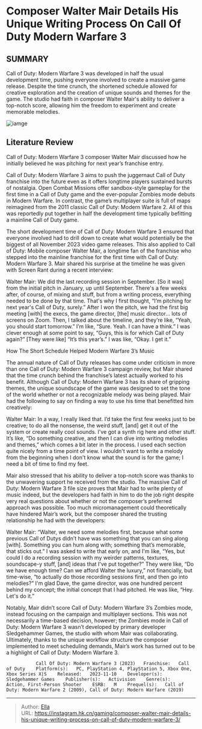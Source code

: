 # Composer Walter Mair Details His Unique Writing Process On Call Of Duty Modern Warfare 3


## SUMMARY 



  Call of Duty: Modern Warfare 3 was developed in half the usual development time, pushing everyone involved to create a massive game release.   Despite the time crunch, the shortened schedule allowed for creative exploration and the creation of unique sounds and themes for the game.   The studio had faith in composer Walter Mair&#39;s ability to deliver a top-notch score, allowing him the freedom to experiment and create memorable melodies.  

![iamge](https://static1.srcdn.com/wordpress/wp-content/uploads/2023/11/modern-warfare-3-composer-details-rushed-schedule.jpg)

## Literature Review

Call of Duty: Modern Warfare 3 composer Walter Mair discussed how he initially believed he was pitching for next year’s franchise entry.




Call of Duty: Modern Warfare 3 aims to push the juggernaut Call of Duty franchise into the future even as it offers longtime players sustained bursts of nostalgia. Open Combat Missions offer sandbox-style gameplay for the first time in a Call of Duty game and the ever-popular Zombies mode debuts in Modern Warfare. In contrast, the game’s multiplayer suite is full of maps reimagined from the 2011 classic Call of Duty: Modern Warfare 2. All of this was reportedly put together in half the development time typically befitting a mainline Call of Duty game.




The short development time of Call of Duty: Modern Warfare 3 ensured that everyone involved had to drill down to create what would potentially be the biggest of all November 2023 video game releases. This also applied to Call of Duty: Mobile composer Walter Mair, a longtime fan of the franchise who stepped into the mainline franchise for the first time with Call of Duty: Modern Warfare 3. Mair shared his surprise at the timeline he was given with Screen Rant during a recent interview:


Walter Mair: We did the last recording session in September. [So it was] from the initial pitch in January, up until September. There&#39;s a few weeks after, of course, of mixing and stuff, but from a writing process, everything needed to be done by that time. That&#39;s why I first thought, “I’m pitching for next year&#39;s Call of Duty, surely.” After I won the pitch, we had the first big meeting [with] the execs, the game director, [the] music director… lots of screens on Zoom. Then, I talked about the timeline, and they’re like, “Yeah, you should start tomorrow.” I’m like, “Sure. Yeah. I can have a think.” I was clever enough at some point to say, “Guys, this is for which Call of Duty again?” [They were like] “It’s this year’s.” I was like, “Okay. I get it.”






 How The Short Schedule Helped Modern Warfare 3’s Music 
         

The annual nature of Call of Duty releases has come under criticism in more than one Call of Duty: Modern Warfare 3 campaign review, but Mair shared that the time crunch behind the franchise’s latest actually worked to his benefit. Although Call of Duty: Modern Warfare 3 has its share of gripping themes, the unique soundscape of the game was designed to set the tone of the world whether or not a recognizable melody was being played. Mair had the following to say on finding a way to use his time that benefitted him creatively:


Walter Mair: In a way, I really liked that. I’d take the first few weeks just to be creative; to do all the nonsense, the weird stuff, [and] get it out of the system or create really cool sounds. I&#39;ve got a synth rig here and other stuff. It’s like, “Do something creative, and then I can dive into writing melodies and themes,” which comes a bit later in the process. I used each section quite nicely from a time point of view. I wouldn&#39;t want to write a melody from the beginning when I don&#39;t know what the sound is for the game; I need a bit of time to find my feet.





Mair also stressed that his ability to deliver a top-notch score was thanks to the unwavering support he received from the studio. The massive Call of Duty: Modern Warfare 3 file size proves that Mair had to write plenty of music indeed, but the developers had faith in him to do the job right despite very real questions about whether or not the composer’s preferred approach was possible. Too much micromanagement could theoretically have hindered Mair’s work, but the composer shared the trusting relationship he had with the developers:


Walter Mair: “Walter, we need some melodies first, because what some previous Call of Dutys didn’t have was something that you can sing along [with]. Something you can hum along with; something that’s memorable, that sticks out.” I was asked to write that early on, and I&#39;m like, “Yes, but could I do a recording session with my weirder patterns, textures, soundscape-y stuff, [and] ideas that I&#39;ve put together?”
They were like, “Do we have enough time? Can we afford Walter the luxury,” not financially, but time-wise, “to actually do those recording sessions first, and then go into melodies?” I&#39;m glad Dave, the game director, was one hundred percent behind my concept; the initial concept that I had pitched. He was like, “Hey. Let&#39;s do it.”





Notably, Mair didn’t score Call of Duty: Modern Warfare 3’s Zombies mode, instead focusing on the campaign and multiplayer sections. This was not necessarily a time-based decision, however; the Zombies mode in Call of Duty: Modern Warfare 3 wasn’t developed by primary developer Sledgehammer Games, the studio with whom Mair was collaborating. Ultimately, thanks to the unique workflow structure the composer implemented to meet scheduling demands, Mair’s work has turned out to be a highlight of Call of Duty: Modern Warfare 3.

               Call Of Duty: Modern Warfare 3 (2023)   Franchise:   Call of Duty    Platform(s):   PC, PlayStation 4, PlayStation 5, Xbox One, Xbox Series X|S    Released:   2023-11-10    Developer(s):   Sledgehammer Games    Publisher(s):   Activision    Genre(s):   Action, First-Person Shooter    ESRB:   M    Prequel(s):   Call of Duty: Modern Warfare 2 (2009), Call of Duty: Modern Warfare (2019)      

---

> Author: [Ella](https://instagram.hk.cn/)  
> URL: https://instagram.hk.cn/gaming/composer-walter-mair-details-his-unique-writing-process-on-call-of-duty-modern-warfare-3/  

